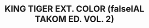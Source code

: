---
layout: product
title: "KING TIGER EXT. COLOR (falseIAL TAKOM ED. VOL. 2)"
price: "1800" 
desc: "Set boja"
img_path: "/assets/img/A.MIG-7166.jpg"
brand: "AMMO"
available: false
special_offer: false
new: false
soon: false
cat: "020000"
subcat: "020100"
subsubcat: "020102"
sifra: "A.MIG-7166"
popular: true
---